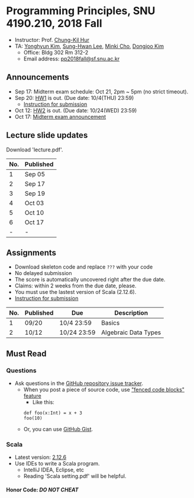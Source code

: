 # Programming Principles, SNU 4190.210, 2018 Fall

- Instructor: Prof. [Chung-Kil Hur](http://sf.snu.ac.kr/gil.hur)
- TA: [Yonghyun Kim](http://sf.snu.ac.kr/yonghyun.kim), [Sung-Hwan Lee](http://sf.snu.ac.kr/sunghwan.lee/), [Minki Cho](http://sf.snu.ac.kr/minki.cho), [Dongjoo Kim](http://sf.snu.ac.kr/dongjoo.kim)
    + Office: Bldg 302 Rm 312-2
    + Email address: pp2018fall@sf.snu.ac.kr

## Announcements

- Sep 17: Midterm exam schedule: Oct 21, 2pm ~ 5pm (no strict timeout).
- Sep 20: [HW1](assignments/hw1) is out. (Due date: 10/4(THU) 23:59)
    + [Instruction for submission](https://github.com/snu-sf-class/pp201802/issues/7)
- Oct 12: [HW2](assignments/hw2) is out. (Due date: 10/24(WED) 23:59)
- Oct 17: [Midterm exam announcement](https://github.com/snu-sf-class/pp201802/issues/21)

##  Lecture slide updates

Download 'lecture.pdf'.

|No. | Published    |
|----|------------  |
| 1  | Sep 05       |
| 2  | Sep 17       |
| 3  | Sep 19       |
| 4  | Oct 03       |
| 5  | Oct 10       |
| 6  | Oct 17       |
| -  | -            |


## Assignments
- Download skeleton code and replace `???` with your code
- No delayed submission
- The score is automatically uncovered right after the due date.
- Claims: within 2 weeks from the due date, please.
- You must use the lastest version of Scala (2.12.6).
- [Instruction for submission](https://github.com/snu-sf-class/pp201802/issues/7)

|No. | Published     | Due       	| Description                   	 	 	 	 	 	 	 	 	 	  	|
|----|------------	|------------	|----------------------	|
| 1 | 09/20     	|10/4 23:59    | Basics                                                            	|
| 2 | 10/12     	|10/24 23:59    | Algebraic Data Types                                                            	|


## Must Read

### Questions

- Ask questions in the [GitHub repository issue tracker](https://github.com/snu-sf-class/pp201802/issues).
    + When you post a piece of source code, use ["fenced code blocks" feature](https://help.github.com/articles/creating-and-highlighting-code-blocks/)
      * Like this:
      ```
      def foo(x:Int) = x + 3
      foo(10)
      ```
    + Or, you can use [GitHub Gist](https://gist.github.com/).

### Scala
- Latest version: [2.12.6](https://www.scala-lang.org/)
- Use IDEs to write a Scala program.
    + IntelliJ IDEA, Eclipse, etc
    + Reading 'Scala setting.pdf' will be helpful.

#### Honor Code: *DO NOT CHEAT*
